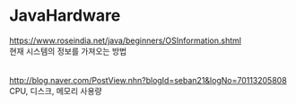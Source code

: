 # JavaHardware

https://www.roseindia.net/java/beginners/OSInformation.shtml
<br>
현재 시스템의 정보를 가져오는 방법
<br><br><br>
http://blog.naver.com/PostView.nhn?blogId=seban21&logNo=70113205808
<br>
CPU, 디스크, 메모리 사용량
